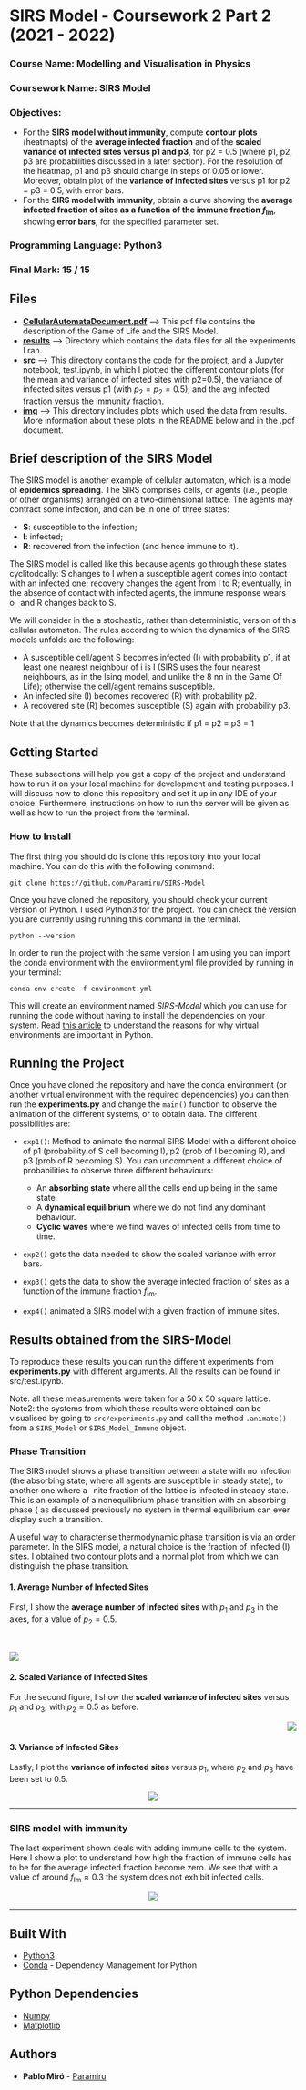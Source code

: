 # SIRS Model - Coursework 2 Part 2 (2021 - 2022)

### **Course Name**: Modelling and Visualisation in Physics

### **Coursework Name**: SIRS Model
### **Objectives**:
* For the **SIRS model without immunity**, compute **contour plots** (heatmapts) of the **average infected fraction** and of the **scaled variance of infected sites versus p1 and p3**, for p2 = 0.5 (where p1, p2, p3 are probabilities discussed in a later section). For the resolution of the heatmap, p1 and p3 should change in steps of 0.05 or lower. Moreover, obtain plot of the **variance of infected sites** versus p1 for p2 = p3 = 0.5, with error bars.
* For the **SIRS model with immunity**, obtain a curve showing the **average infected fraction of sites as a function of the immune fraction $f_{\text{Im}}$**, showing **error bars**, for the specified parameter set.

### **Programming Language**:  Python3
### **Final Mark**: 15 / 15


## Files
  * **[CellularAutomataDocument.pdf](CellularAutomataDocument.pdf)** --> This pdf file contains the description of the Game of Life and the SIRS Model.
  * **[results](results)** --> Directory which contains the data files for all the experiments I ran.
  * **[src](src)** --> This directory contains the code for the project, and a Jupyter notebook, test.ipynb, in which I plotted the different contour plots (for the mean and variance of infected sites with p2=0.5), the variance of infected sites versus p1 (with $p_2 = p_2 = 0.5$), and the avg infected fraction versus the immunity fraction.
  * **[img](img)** --> This directory includes plots which used the data from results. More information about these plots in the README below and in the .pdf document.

## Brief description of the SIRS Model
The SIRS model is another example of cellular automaton, which is a model of **epidemics spreading**.
The SIRS comprises cells, or agents (i.e., people or other organisms) arranged on a two-dimensional lattice. The agents may contract some infection, and can be in one of three states:

* **S**: susceptible to the infection;
* **I**: infected;
* **R**: recovered from the infection (and hence immune to it).

The SIRS model is called like this because agents go through these states cyclitodcally: S changes to I when a susceptible agent comes into contact with an infected one; recovery changes the agent from I to R; eventually, in the absence of contact with infected agents, the immune response wears o  and R changes back to S.

We will consider in the a stochastic, rather than deterministic, version of this cellular automaton. The rules according to which the dynamics of the SIRS models unfolds are the following:
* A susceptible cell/agent S becomes infected (I) with probability p1, if at least one nearest neighbour of i is I (SIRS uses the four nearest neighbours, as in the Ising model, and unlike the 8 nn in the Game Of Life); otherwise the cell/agent remains susceptible.
* An infected site (I) becomes recovered (R) with probability p2.
* A recovered site (R) becomes susceptible (S) again with probability p3.

Note that the dynamics becomes deterministic if p1 = p2 = p3 = 1

## Getting Started

These subsections will help you get a copy of the project and understand how to run it on your local machine for development and testing purposes.
I will discuss how to clone this repository and set it up in any IDE of your choice. Furthermore, instructions on how to run the server will be given as well as how to run the project from the terminal.

### How to Install

The first thing you should do is clone this repository into your local machine. You can do this with the following command:
```
git clone https://github.com/Paramiru/SIRS-Model
```
Once you have cloned the repository, you should check your current version of Python. I used Python3 for the project. You can check the version you are currently using running this command in the terminal.
```
python --version
```
In order to run the project with the same version I am using you can import the conda environment with the environment.yml file provided by running in your terminal:
```
conda env create -f environment.yml
```
This will create an environment named *SIRS-Model* which you can use for running the code without having to install the dependencies on your system. Read [this article](https://realpython.com/python-virtual-environments-a-primer/) to understand the reasons for why virtual environments are important in Python.

## Running the Project 

Once you have cloned the repository and have the conda environment (or another virtual environment with the required dependencies) you can then run the **experiments.py** and change the `main()` function to observe the animation of the different systems, or to obtain data. The different possibilities are:

* `exp1()`: Method to animate the normal SIRS Model with a different choice of p1 (probability of S cell becoming I), p2 (prob of I becoming R), and p3 (prob of R becoming S). You can uncomment a different choice of probabilities to observe three different behaviours:
  * An **absorbing state** where all the cells end up being in the same state.
  * A **dynamical equilibrium** where we do not find any dominant behaviour.
  * **Cyclic waves** where we find waves of infected cells from time to time.

* `exp2()` gets the data needed to show the scaled variance with error bars.

* `exp3()` gets the data to show the average infected fraction of sites as a function of the immune fraction $f_{\text{Im}}$.

* `exp4()` animated a SIRS model with a given fraction of immune sites.

## Results obtained from the SIRS-Model
To reproduce these results you can run the different experiments from **experiments.py** with different arguments. All the results can be found in src/test.ipynb.

Note: all these measurements were taken for a 50 x 50 square lattice.
Note2: the systems from which these results were obtained can be visualised by going to `src/experiments.py` and call the method `.animate()` from a `SIRS_Model` or `SIRS_Model_Immune` object. 

### Phase Transition
The SIRS model shows a phase transition between a state with no infection
(the absorbing state, where all agents are susceptible in steady state), to another
one where a  nite fraction of the lattice is infected in steady state. This is an
example of a nonequilibrium phase transition with an absorbing phase { as
discussed previously no system in thermal equilibrium can ever display such a
transition.

A useful way to characterise thermodynamic phase transition is via an order parameter. In the SIRS model, a natural choice is the fraction of infected (I) sites. I obtained two contour plots and a normal plot from which we can distinguish the phase transition.

#### **1. Average Number of Infected Sites**

First, I show the **average number of infected sites** with $p_1$ and $p_3$ in the axes, for a value of $p_2=0.5$.

<br>
<p align="left">
  <img src="img/mean_contour_50.png">
  <br>
</p>

#### **2. Scaled Variance of Infected Sites**

For the second figure, I show the **scaled variance of infected sites** versus $p_1$ and $p_3$, with $p_2 = 0.5$ as before.
<p align="right">
  <img src="img/variance_contour_50.png">
  <br>
</p>

#### **3. Variance of Infected Sites**

Lastly, I plot the **variance of infected sites** versus $p_1$, where $p_2$ and $p_3$ have been set to $0.5$.
<p align="center">
  <img src="img/scaled_var_vs_p1.png">
  <br>
</p>

<hr>

### SIRS model with immunity
The last experiment shown deals with adding immune cells to the system. Here I show a plot to understand how high the fraction of immune cells has to be for the average infected fraction become zero. We see that with a value of around $f_{\text{Im}} \approx 0.3$ the system does not exhibit infected cells.

<p align="center">
  <img src="img/avg_infected_vs_immunity_fraction.png">
  <br>
</p>

<hr>

## Built With

* [Python3](https://www.python.org/downloads/)
* [Conda](https://docs.conda.io/en/latest/) - Dependency Management for Python

## Python Dependencies

* [Numpy](https://numpy.org/doc/stable/index.html)
* [Matplotlib](https://matplotlib.org/stable/)

## Authors

* **Pablo Miró** - [Paramiru](https://github.com/Paramiru)


